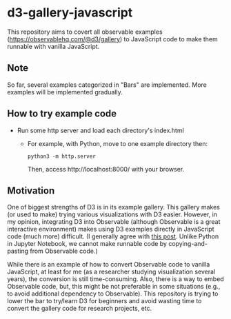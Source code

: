 # d3-gallery-javascript
This repository aims to covert all observable examples (https://observablehq.com/@d3/gallery) to JavaScript code to make them runnable with vanilla JavaScript.

## Note
So far, several examples categorized in "Bars" are implemented. More examples will be implemented gradually.

## How to try example code
* Run some http server and load each directory's index.html
  - For example, with Python, move to one example directory then:

    `python3 -m http.server`

    Then, access http://localhost:8000/ with your browser.

## Motivation
One of biggest strengths of D3 is in its example gallery.
This gallery makes (or used to make) trying various visualizations with D3 easier.
However, in my opinion, integrating D3 into Observable (although Observable is a great interactive environment) makes using D3 examples directly in JavaScript code (much more) difficult. (I generally agree with [this post](https://talk.observablehq.com/t/i-want-to-learn-d3-i-don-t-want-to-learn-observable-is-that-ok). Unlike Python in Jupyter Notebook, we cannot make runnable code by copying-and-pasting from Observable code.)

While there is an example of how to convert Observable code to vanilla JavaScript, at least for me (as a researcher studying visualization several years), the conversion is still time-consuming.
Also, there is a way to embed Observable code, but, this might be not preferable in some situations (e.g., to avoid additional dependency to Observable).
This repository is trying to lower the bar to try/learn D3 for beginners and avoid wasting time to convert the gallery code for research projects, etc.
